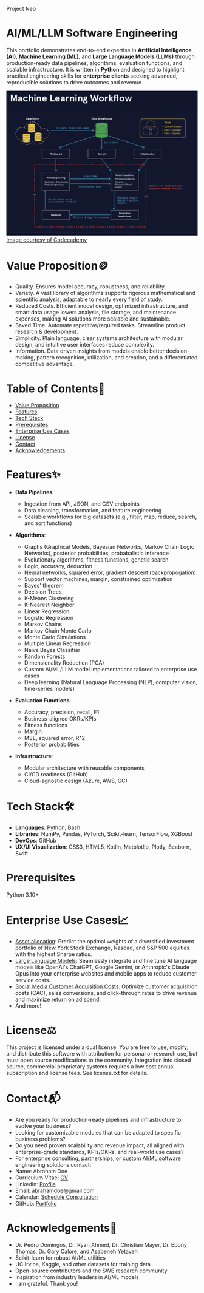 Project Neo

# AI/ML/LLM Software Engineering
This portfolio demonstrates end-to-end expertise in **Artificial Intelligence (AI)**, **Machine Learning (ML)**, and **Large Language Models (LLMs)** through production-ready data pipelines, algorithms, evaluation functions, and scalable infrastructure. It is written in **Python** and designed to highlight practical engineering skills for **enterprise clients** seeking advanced, reproducible solutions to drive outcomes and revenue.

![Machine Learning Workflow](ml_workflow.png)
[Image courtesy of Codecademy](https://www.codecademy.com)

# Value Proposition🪙
- Quality. Ensures model accuracy, robustness, and reliability. 
- Variety. A vast library of algorithms supports rigorous mathematical and scientific analysis, adaptable to nearly every field of study.
- Reduced Costs. Efficient model design, optimized infrastructure, and smart data usage lowers analysis, file storage, and maintenance expenses, making AI solutions more scalable and sustainable.
- Saved Time. Automate repetitive/required tasks. Streamline product research & development. 
- Simplicity. Plain language, clear systems architecture with modular design, and intuitive user interfaces reduce complexity. 
- Information. Data driven insights from models enable better decision-making, pattern recognition, utilization, and creation, and a differentiated competitive advantage.

# Table of Contents📖
- [Value Proposition](#value-proposition)
- [Features](#features)
- [Tech Stack](#tech-stack)
- [Prerequisites](#prerequisites)
- [Enterprise Use Cases](#enterprise-use-cases)
- [License](license.txt)
- [Contact](#contact)
- [Acknowledgements](#acknowledgements)

# Features✨
- **Data Pipelines**:  
  - Ingestion from API, JSON, and CSV endpoints  
  - Data cleaning, transformation, and feature engineering  
  - Scalable workflows for big datasets (e.g., filter, map, reduce, search, and sort functions)
  
- **Algorithms**:  
  - Graphs (Graphical Models, Bayesian Networks, Markov Chain Logic Networks), posterior probabilities, probabalistic inference 
  - Evolutionary algorithms, fitness functions, genetic search 
  - Logic, accuracy, deduction 
  - Neural networks, squared error, gradient descent (backpropogation)
  - Support vector machines, margin, constrained optimization 
  - Bayes' theorem
  - Decision Trees 
  - K-Means Clustering 
  - K-Nearest Neighbor 
  - Linear Regression 
  - Logistic Regression 
  - Markov Chains
  - Markov Chain Monte Carlo 
  - Monte Carlo Simulations
  - Multiple Linear Regression 
  - Naive Bayes Classifier 
  - Random Forests 
  - Dimensionality Reduction (PCA)
  - Custom AI/ML/LLM model implementations tailored to enterprise use cases  
  - Deep learning (Natural Language Processing (NLP), computer vision, time-series models)  

- **Evaluation Functions**:  
  - Accuracy, precision, recall, F1
  - Business-aligned OKRs/KPIs
  - Fitness functions
  - Margin 
  - MSE, squared error, R^2
  - Posterior probabilities 

- **Infrastructure**:  
  - Modular architecture with reusable components  
  - CI/CD readiness (GitHub)  
  - Cloud-agnostic design (Azure, AWS, GC)  

# Tech Stack🛠
- **Languages**: Python, Bash
- **Libraries**: NumPy, Pandas, PyTorch, Scikit-learn, TensorFlow, XGBoost
- **DevOps**: GitHub 
- **UX/UI Visualization**: CSS3, HTML5, Kotlin, Matplotlib, Plotly, Seaborn, Swift

# Prerequisites
Python 3.10+

# Enterprise Use Cases📈
- [Asset allocation](https://www.testandi.com): Predict the optimal weights of a diversified investment portfolio of New York Stock Exchange, Nasdaq, and S&P 500 equities with the highest Sharpe ratios.
- [Large Language Models](https://blackarsenic88.github.io/ai-assistant/): Seamlessly integrate and fine tune AI language models like OpenAI's ChatGPT, Google Gemini, or Anthropic's Claude Opus into your enterprise websites and mobile apps to reduce customer service costs. 
- [Social Media Customer Acquisition Costs](https://blackarsenic88.github.io/advertising/). Optimize customer acquisition costs (CAC), sales conversions, and click-through rates to drive revenue and maximize return on ad spend. 
- And more! 

# License⚖️
This project is licensed under a dual license. You are free to use, modify, and distribute this software with attribution for personal or research use, but must open source modifications to the community. Integration into closed source, commercial proprietary systems requires a low cost annual subscription and license fees. See license.txt for details. 

# Contact📬
- Are you ready for production-ready pipelines and infrastructure to evolve your business?
- Looking for customizable modules that can be adapted to specific business problems?
- Do you need proven scalability and revenue impact, all aligned with enterprise-grade standards, KPIs/OKRs, and real-world use cases? 
- For enterprise consulting, partnerships, or custom AI/ML software engineering solutions contact:
- Name: Abraham Doe
- Curriculum Vitae: [CV](https://blackarsenic88.github.io/cv/)  
- LinkedIn: [Profile](https://linkedin.com/in/abraham-doe-994b3837a)
- Email: abrahamdoe@gmail.com
- Calendar: [Schedule Consultation](https://calendly.com/abrahamdoe/new-meeting)
- GitHub: [Portfolio](https://github.com/BlackArsenic88?tab=repositories)

# Acknowledgements🙏
- Dr. Pedro Domingos, Dr. Ryan Ahmed, Dr. Christian Mayer, Dr. Ebony Thomas, Dr. Gary Calore, and Asabeneh Yetaveh  
- Scikit-learn for robust AI/ML utilities
- UC Irvine, Kaggle, and other datasets for training data
- Open-source contributors and the SWE research community
- Inspiration from industry leaders in AI/ML models
- I am grateful. Thank you! 















